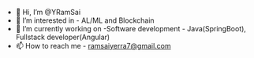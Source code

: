 - 👋 Hi, I’m @YRamSai
- 👀 I’m interested in - AL/ML and Blockchain
- 🌱 I’m currently working on -Software development - Java(SpringBoot), Fullstack developer(Angular)
- 📫 How to reach me - ramsaiyerra7@gmail.com

<!---
YRamSai/YRamSai is a ✨ special ✨ repository because its `README.md` (this file) appears on your GitHub profile.
You can click the Preview link to take a look at your changes.
--->
